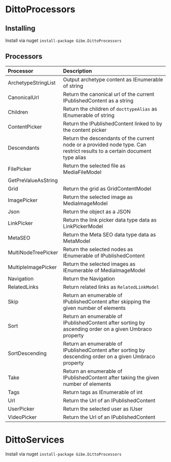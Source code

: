 # DittoProcessors

## Installing

Install via nuget ``` install-package Gibe.DittoProcessors ```

## Processors
| Processor | Description |
|:----------|:------------|
|ArchetypeStringList| Output archetype content as IEnumerable of string |
|CanonicalUrl| Return the canonical url of the current IPublishedContent as a string |
|Children| Return the children of ```docttypeAlias``` as IEnumerable of string |
|ContentPicker| Return the IPublishedContent linked to by the content picker |
|Descendants| Return the descendants of the current node or a provided node type. Can restrict results to a certain document type alias |
|FilePicker| Return the selected file as MediaFileModel |
|GetPreValueAsString| |
|Grid| Return the grid as GridContentModel |
|ImagePicker| Return the selected image as MediaImageModel |
|Json| Return the object as a JSON |
|LinkPicker| Return the link picker data type data as LinkPickerModel |
|MetaSEO| Return the Meta SEO data type data as MetaModel |
|MultiNodeTreePicker| Return the selected nodes as IEnumerable of IPublishedContent |
|MultipleImagePicker| Return the selected images as IEnumerable of MediaImageModel |
|Navigation| Return the Navigation |
|RelatedLinks| Return related links as ```RelatedLinkModel``` |
|Skip| Return an enumerable of IPublishedContent after skipping the given number of elements |
|Sort| Return an enumerable of IPublishedContent after sorting by ascending order on a given Umbraco property |
|SortDescending| Return an enumerable of IPublishedContent after sorting by descending order on a given Umbraco property |
|Take| Return an enumerable of IPublishedContent after taking the given number of elements |
|Tags| Return tags as IEnumerable of int |
|Url| Return the Url of an IPublishedContent |
|UserPicker| Return the selected user as IUser |
|VideoPicker| Return the Url of an IPublishedContent |

# DittoServices

Install via nuget ``` install-package Gibe.DittoProcessors ```